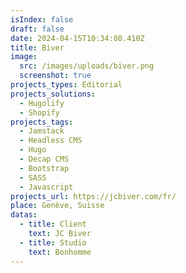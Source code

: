 ```yaml
---
isIndex: false
draft: false
date: 2024-04-15T10:34:08.410Z
title: Biver
image:
  src: /images/uploads/biver.png
  screenshot: true
projects_types: Editorial
projects_solutions:
  - Hugolify
  - Shopify
projects_tags:
  - Jamstack
  - Headless CMS
  - Hugo
  - Decap CMS
  - Bootstrap
  - SASS
  - Javascript
projects_url: https://jcbiver.com/fr/
place: Genève, Suisse
datas:
  - title: Client
    text: JC Biver
  - title: Studio
    text: Bonhomme
---
```

